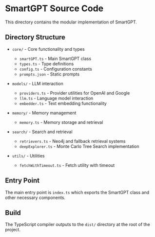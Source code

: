# SmartGPT Source Code

This directory contains the modular implementation of SmartGPT.

## Directory Structure

* `core/` - Core functionality and types
  * `smartGPT.ts` - Main SmartGPT class
  * `types.ts` - Type definitions
  * `config.ts` - Configuration constants
  * `prompts.json` - Static prompts

* `models/` - LLM interaction
  * `providers.ts` - Provider utilities for OpenAI and Google
  * `llm.ts` - Language model interaction
  * `embedder.ts` - Text embedding functionality

* `memory/` - Memory management
  * `memory.ts` - Memory storage and retrieval

* `search/` - Search and retrieval
  * `retrievers.ts` - Neo4j and fallback retrieval systems
  * `deepExplorer.ts` - Monte Carlo Tree Search implementation

* `utils/` - Utilities
  * `fetchWithTimeout.ts` - Fetch utility with timeout

## Entry Point

The main entry point is `index.ts` which exports the SmartGPT class and other necessary components.

## Build

The TypeScript compiler outputs to the `dist/` directory at the root of the project.

